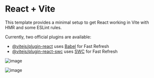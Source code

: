 # React + Vite

This template provides a minimal setup to get React working in Vite with HMR and some ESLint rules.

Currently, two official plugins are available:

- [@vitejs/plugin-react](https://github.com/vitejs/vite-plugin-react/blob/main/packages/plugin-react/README.md) uses [Babel](https://babeljs.io/) for Fast Refresh
- [@vitejs/plugin-react-swc](https://github.com/vitejs/vite-plugin-react-swc) uses [SWC](https://swc.rs/) for Fast Refresh



![image](https://github.com/enrikaaaaa/React/assets/122116349/ee2b56ac-e196-4e5f-abf6-445b58afdfc8)


![image](https://github.com/enrikaaaaa/React/assets/122116349/e687f65a-3a68-41f7-8724-376d0730e627)
